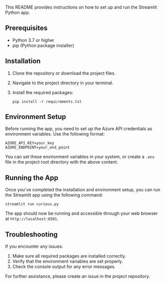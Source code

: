 
This README provides instructions on how to set up and run the Streamlit Python app.

## Prerequisites

- Python 3.7 or higher
- pip (Python package installer)

## Installation

1. Clone the repository or download the project files.

2. Navigate to the project directory in your terminal.

3. Install the required packages:

   ```
   pip install -r requirements.txt
   ```

## Environment Setup

Before running the app, you need to set up the Azure API credentials as environment variables. Use the following format:

```
AZURE_API_KEY=your_key
AZURE_ENDPOINT=your_end_point
```

You can set these environment variables in your system, or create a `.env` file in the project root directory with the above content.

## Running the App

Once you've completed the installation and environment setup, you can run the Streamlit app using the following command:

```
streamlit run curious.py
```

The app should now be running and accessible through your web browser at `http://localhost:8501`.

## Troubleshooting

If you encounter any issues:

1. Make sure all required packages are installed correctly.
2. Verify that the environment variables are set properly.
3. Check the console output for any error messages.

For further assistance, please create an issue in the project repository.

